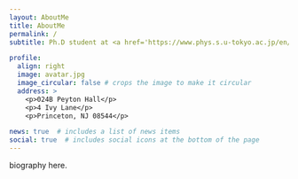 ```yaml
---
layout: AboutMe
title: AboutMe
permalink: /
subtitle: Ph.D student at <a href='https://www.phys.s.u-tokyo.ac.jp/en/'>The University of Tokyo</a>, currently visiting <a href='https://web.astro.princeton.edu/'>Princeton University</a>. Department of Astrophysical Sciences, 4 Ivy Lane, Princeton University

profile:
  align: right
  image: avatar.jpg
  image_circular: false # crops the image to make it circular
  address: >
    <p>024B Peyton Hall</p>
    <p>4 Ivy Lane</p>
    <p>Princeton, NJ 08544</p>

news: true  # includes a list of news items
social: true  # includes social icons at the bottom of the page
---
```


biography here. 
